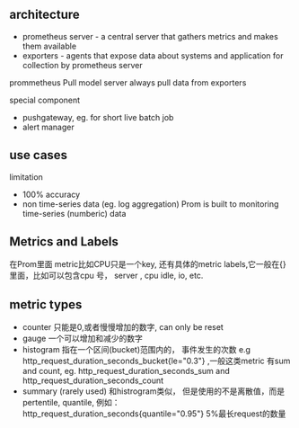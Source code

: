 ## architecture
* prometheus server - a central server that gathers metrics and makes them available
* exporters - agents that expose data about systems and application for collection by prometheus server

prommetheus Pull model
server always pull data from exporters

special component
- pushgateway,  eg. for short live batch job
- alert manager

## use cases
limitation
* 100% accuracy
* non time-series data  (eg. log aggregation)  Prom is built to monitoring time-series (numberic) data

## Metrics and Labels
在Prom里面 metric比如CPU只是一个key, 还有具体的metric labels,它一般在{} 里面，比如可以包含cpu 号， server , cpu idle, io, etc.
## metric types
- counter 只能是0,或者慢慢增加的数字, can only be reset
- gauge 一个可以增加和减少的数字
- histogram 指在一个区间(bucket)范围内的， 事件发生的次数 e.g  http_request_duration_seconds_bucket{le="0.3"} ,一般这类metric 有sum and count, eg. http_request_duration_seconds_sum and http_request_duration_seconds_count 
- summary (rarely used) 和histrogram类似， 但是使用的不是离散值，而是pertentile, quantile, 例如： http_request_duration_seconds{quantile="0.95"} 5%最长request的数量